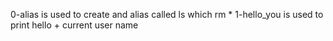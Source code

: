 0-alias is used to create and alias called ls which rm *
1-hello_you is used to print hello + current user name
